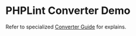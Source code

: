 <!-- markdownlint-disable MD013 -->
# PHPLint Converter Demo

Refer to specialized [Converter Guide](../../docs/converter/phplint.md) for explains.
